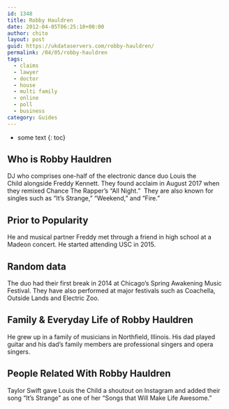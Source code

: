 ```yaml
---
id: 1348
title: Robby Hauldren
date: 2012-04-05T06:25:10+00:00
author: chito
layout: post
guid: https://ukdataservers.com/robby-hauldren/
permalink: /04/05/robby-hauldren
tags:
  - claims
  - lawyer
  - doctor
  - house
  - multi family
  - online
  - poll
  - business
category: Guides
---
```


* some text
{: toc}
          
          
## Who is  Robby Hauldren
                  
                  
                  
DJ who comprises one-half of the electronic dance duo Louis the Child alongside Freddy Kennett. They found acclaim in August 2017 when they remixed Chance The Rapper&#8217;s &#8220;All Night.&#8221;  They are also known for singles such as &#8220;It&#8217;s Strange,&#8221; &#8220;Weekend,&#8221; and &#8220;Fire.&#8221; 
                  
                
                
                
## Prior to Popularity 
                  
                  
                  
He and musical partner Freddy met through a friend in high school at a Madeon concert. He started attending USC in 2015. 
                  
                
                
                
## Random data 
                  
                  
                  
The duo had their first break in 2014 at Chicago&#8217;s Spring Awakening Music Festival. They have also performed at major festivals such as Coachella, Outside Lands and Electric Zoo. 
                  
                
                
                
## Family & Everyday Life of Robby Hauldren
                  
                  
                  
He grew up in a family of musicians in Northfield, Illinois. His dad played guitar and his dad&#8217;s family members are professional singers and opera singers. 
                  
                
                
                
## People Related With  Robby Hauldren
                  
                  
                  
Taylor Swift gave Louis the Child a shoutout on Instagram and added their song &#8220;It&#8217;s Strange&#8221; as one of her &#8220;Songs that Will Make Life Awesome.&#8221; 
                  
                
              
            
          
          
          
    
    
  
